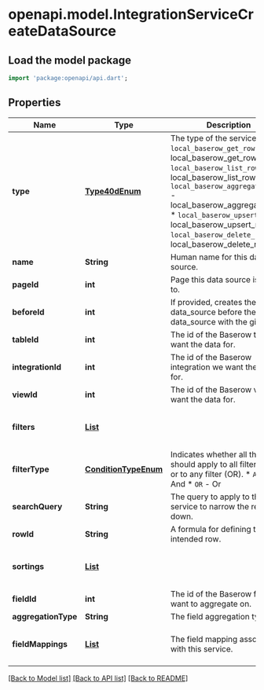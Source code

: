 # openapi.model.IntegrationServiceCreateDataSource

## Load the model package
```dart
import 'package:openapi/api.dart';
```

## Properties
Name | Type | Description | Notes
------------ | ------------- | ------------- | -------------
**type** | [**Type40dEnum**](Type40dEnum.md) | The type of the service.  * `local_baserow_get_row` - local_baserow_get_row * `local_baserow_list_rows` - local_baserow_list_rows * `local_baserow_aggregate_rows` - local_baserow_aggregate_rows * `local_baserow_upsert_row` - local_baserow_upsert_row * `local_baserow_delete_row` - local_baserow_delete_row | [optional] 
**name** | **String** | Human name for this data source. | [optional] 
**pageId** | **int** | Page this data source is linked to. | [optional] 
**beforeId** | **int** | If provided, creates the data_source before the data_source with the given id. | [optional] 
**tableId** | **int** | The id of the Baserow table we want the data for. | [optional] 
**integrationId** | **int** | The id of the Baserow integration we want the data for. | [optional] 
**viewId** | **int** | The id of the Baserow view we want the data for. | [optional] 
**filters** | [**List<LocalBaserowTableServiceFilter>**](LocalBaserowTableServiceFilter.md) |  | [optional] [default to const []]
**filterType** | [**ConditionTypeEnum**](ConditionTypeEnum.md) | Indicates whether all the rows should apply to all filters (AND) or to any filter (OR).  * `AND` - And * `OR` - Or | [optional] 
**searchQuery** | **String** | The query to apply to the service to narrow the results down. | [optional] 
**rowId** | **String** | A formula for defining the intended row. | [optional] 
**sortings** | [**List<LocalBaserowTableServiceSort>**](LocalBaserowTableServiceSort.md) |  | [optional] [default to const []]
**fieldId** | **int** | The id of the Baserow field we want to aggregate on. | [optional] 
**aggregationType** | **String** | The field aggregation type. | [optional] 
**fieldMappings** | [**List<LocalBaserowTableServiceFieldMapping>**](LocalBaserowTableServiceFieldMapping.md) | The field mapping associated with this service. | [optional] [default to const []]

[[Back to Model list]](../README.md#documentation-for-models) [[Back to API list]](../README.md#documentation-for-api-endpoints) [[Back to README]](../README.md)



